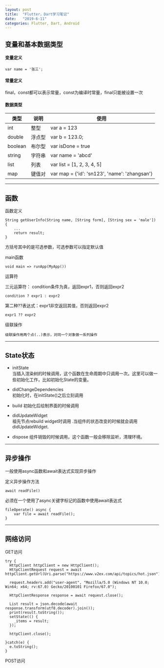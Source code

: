 ```yaml
---
layout: post
title:  "Flutter，Dart学习笔记"
date:   "2019-6-11"
categories: Flutter, Dart, Android
---
```


## 变量和基本数据类型

#### 变量定义

    var name = '张三';

#### 常量定义

final，const都可以表示常量，const为编译时常量，final只能被设置一次     

#### 数据类型

类型 | 说明 | 使用
---|---|---
int | 整型 | var a = 123
double | 浮点型 | var b = 123.0;
boolean | 布尔型 | var isDone = true
string | 字符串 | var name = 'abcd'
list | 列表 | var list = [1, 2, 3, 4, 5]
map | 键值对 | var map = {'id': 'sn123', 'name': 'zhangsan'}

--------

## 函数

函数定义

    String getUserInfo(String name, [String form], [String sex = 'male']) {
        ...
        return result;
    }

方括号其中的是可选参数，可选参数可以指定默认值

main函数

    void main => runApp(MyApp())

运算符

三元运算符： condition条件为真，返回expr1，否则返回expr2

    condition ? expr1 : expr2

第二种??表达式：expr1非空返回其值，否则返回expr2

    expr1 ?? expr2

级联操作

    级联操作用两个点(..)表示，对同一个对象做一系列操作

--------

## State状态

* initState    
当插入渲染树的时候调用，这个函数在生命周期中只调用一次。这里可以做一些初始化工作，比如初始化State的变量。    

* didChangeDependencies    
初始化时，在initState()之后立刻调用    

* build
初始化后绘制界面的时候调用

* didUpdateWidget    
祖先节点rebuild widget时调用 .当组件的状态改变的时候就会调用didUpdateWidget.

* dispose
组件销毁的时候调用，这个函数一般会移除监听，清理环境。


--------

## 异步操作

一般使用async函数和await表达式实现异步操作

定义异步操作方法

    await readFile()

必须在一个使用了async关键字标记的函数中使用await表达式

    fileOperate() async {
        var file = await readFile();
    }

--------

## 网络访问

GET访问

    try {
      HttpClient httpClient = new HttpClient();
      HttpClientRequest request = await httpClient.getUrl(Uri.parse("https://www.v2ex.com/api/topics/hot.json"));

      request.headers.add("user-agent", "Mozilla/5.0 (Windows NT 10.0; Win64; x64; rv:67.0) Gecko/20100101 Firefox/67.0");

      HttpClientResponse response = await request.close();

      List result = json.decode(await response.transform(utf8.decoder).join());
      print(result.toString());
      setState(() {
        _items = result;
      });

      httpClient.close();

    }catch(e) {
      e.toString();
    }

POST访问





